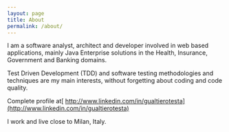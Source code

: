 ```yaml
---
layout: page
title: About
permalink: /about/
---
```


I am a software analyst, architect and developer involved in web based applications, mainly Java Enterprise solutions in the Health, Insurance, Government and Banking domains.

Test Driven Development (TDD) and software testing methodologies and techniques are my main interests, without forgetting about coding and code quality.

Complete profile at[ http://www.linkedin.com/in/gualtierotesta](http://www.linkedin.com/in/gualtierotesta)

I work and live close to Milan, Italy.
